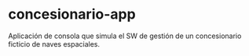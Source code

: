 # concesionario-app
Aplicación de consola que simula el SW de gestión de un concesionario ficticio de naves espaciales.
